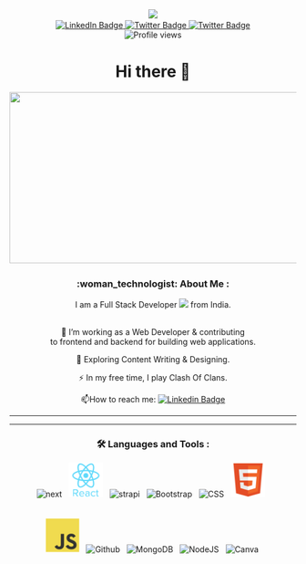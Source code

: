 <div id="header" align="center">
  <img src="https://media.giphy.com/media/M9gbBd9nbDrOTu1Mqx/giphy.gif" width="100"/>
</div>

<div id="badges" align="center">
  <a href="https://www.linkedin.com/in/saurabh-sharma-3526aa20a">
    <img src="https://img.shields.io/badge/LinkedIn-blue?style=for-the-badge&logo=linkedin&logoColor=white" alt="LinkedIn Badge"/>
  </a>
  <a href="https://wa.me/919318312854">
    <img src="https://img.shields.io/badge/Whatsapp-green?style=for-the-badge&logo=Whatsapp&logoColor=white" alt="Twitter Badge"/>
  </a>
   <a href="https://devsaurabhsharma.netlify.app/">
    <img src="https://img.shields.io/badge/Portfolio-red?style=for-the-badge&logo=Website&logoColor=white" alt="Twitter Badge"/>
  </a>
</div>
<div id="badges" align="center">
    <img src="https://img.shields.io/badge/Profile%20views-4'059-blue?style=for-the-badge&logo=appveyor" alt="Profile views"/>
</div>
<div align="center"><h1>Hi there 👋</h1></div>

<div align="center">
  <img src="https://media.giphy.com/media/dWesBcTLavkZuG35MI/giphy.gif" width="600" height="300"/>
</div>

<div align="center"><h3>:woman_technologist: About Me :</h3></div>
<div align="center">I am a Full Stack Developer <img src="https://media.giphy.com/media/WUlplcMpOCEmTGBtBW/giphy.gif" width="30"> from India.</div><br>

<div align="center" width="50%">
  
 :telescope: I’m working as a Web Developer & contributing<br/>to frontend and backend for building web applications.

 :seedling: Exploring Content Writing & Designing.

 :zap: In my free time, I play Clash Of Clans.

 :mailbox:How to reach me: [![Linkedin Badge](https://img.shields.io/badge/-Saurabh-blue?style=for-the-badge&logo=Linkedin&logoColor=white)](https://www.linkedin.com/in/saurabh-sharma-3526aa20a)
  
  ---
  
  </div>
  
---

 <div align="center">

### :hammer_and_wrench: Languages and Tools :
  
  <div>
  <img src="https://docs.microsoft.com/en-us/windows/images/nextjs-logo.png" title="nextjs" alt="next" height="80"/>&nbsp;&nbsp;
  <img src="https://github.com/devicons/devicon/blob/master/icons/react/react-original-wordmark.svg" title="React" alt="React" height="60"/>&nbsp;&nbsp;
  <img src="https://cdn.worldvectorlogo.com/logos/strapi-2.svg" title="strapi" alt="strapi"  height="60"/>&nbsp;&nbsp;
  <img src="https://devsaurabhsharma.netlify.app/static/media/bootstrap.f132cb791703420e69ca.png" title="Bootstrap" alt="Bootstrap"  height="60"/>&nbsp;&nbsp;
  <img src="https://devsaurabhsharma.netlify.app/static/media/css.69a82c2d9e45c933a9cb.png"  title="CSS3" alt="CSS"  height="60"/>&nbsp;&nbsp;
  <img src="https://github.com/devicons/devicon/blob/master/icons/html5/html5-original.svg" title="HTML5" alt="HTML"  height="60"/>&nbsp;&nbsp;
    <br><br><br>
  <img src="https://github.com/devicons/devicon/blob/master/icons/javascript/javascript-original.svg" title="JavaScript" alt="JavaScript" height="60"/>&nbsp;&nbsp;
  <img src="https://devsaurabhsharma.netlify.app/static/media/github.3b9e32903aa89111875d.png" title="Github" alt="Github" height="60"/>&nbsp;&nbsp;
  <img src="https://devsaurabhsharma.netlify.app/static/media/mongo.a39b90e4963cd47d2fa2.png" title="MongoDB"  alt="MongoDB"  height="60"/>&nbsp;&nbsp;
  <img src="https://devsaurabhsharma.netlify.app/static/media/nodejs.6f01b9a14007c12aee86.png" title="NodeJS" alt="NodeJS" height="60"/>&nbsp;&nbsp;
  <img src="https://cdn-images-1.medium.com/max/1200/1*A6kkoOVJVpXPWewg8axc5w.png" title="Canva" **alt="Canva" height="60"/>&nbsp;
</div>

  </div>
  


